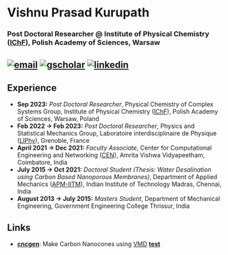 # **Vishnu Prasad Kurupath**

### Post Doctoral Researcher @ Institute of Physical Chemistry ([IChF](https://ichf.edu.pl/en)), Polish Academy of Sciences, Warsaw

[![email](https://github.com/vishnu-prasad-kurupath/vishnu-prasad-kurupath.github.io/assets/129292632/3a545fdd-1bfe-4704-b78b-166f4e3f8942)][1] [![gscholar](https://github.com/vishnu-prasad-kurupath/vishnu-prasad-kurupath.github.io/assets/129292632/2bb6e743-9f6c-4842-829a-e3dbd09af345)][2] [![linkedin](https://github.com/vishnu-prasad-kurupath/vishnu-prasad-kurupath.github.io/assets/129292632/85806ea7-9536-4023-bff2-306bdf7e4524)][3]
---

## **Experience**
- **Sep 2023:** _Post Doctoral Researcher_, Physical Chemistry of Complex Systems Group, Institute of Physical Chemistry ([IChF](https://ichf.edu.pl/en)), Polish Academy of Sciences, Warsaw, Poland
- **Feb 2022 -> Feb 2023:** _Post Doctoral Researcher_, Physics and Statistical Mechanics Group, Laboratoire interdisciplinaire de Physique ([LIPhy](https://liphy.univ-grenoble-alpes.fr/en)), Grenoble, France
- **April 2021 -> Dec 2021:** _Faculty Associate_, Center for Computational Engineering and Networking ([CEN](https://www.amrita.edu/center/computational-engineering-and-networking/)), Amrita Vishwa Vidyapeetham, Coimbatore, India
- **July 2015 -> Oct 2021:** _Doctoral Student (Thesis: Water Desalination using Carbon Based Nanoporous Membranes)_, Department of Applied Mechanics ([APM-IITM](https://apm.iitm.ac.in)), Indian Institute of Technology Madras, Chennai, India
- **August 2013 -> July 2015:** _Masters Student_, Department of Mechanical Engineering, Government Engineering College Thrissur, India

## **Links**
- [**cncgen**](https://github.com/vishnu-prasad-kurupath/cncgen): Make Carbon Nanocones using [VMD](https://www.ks.uiuc.edu/Research/vmd/)
[**test**](./test.md)

[1]: mailto:vishnuprasadk@alumni.iitm.ac.in
[2]: https://scholar.google.com/citations?user=KUmun1kAAAAJ&hl=en
[3]: https://www.linkedin.com/in/vishnu-prasad-kurupath/
